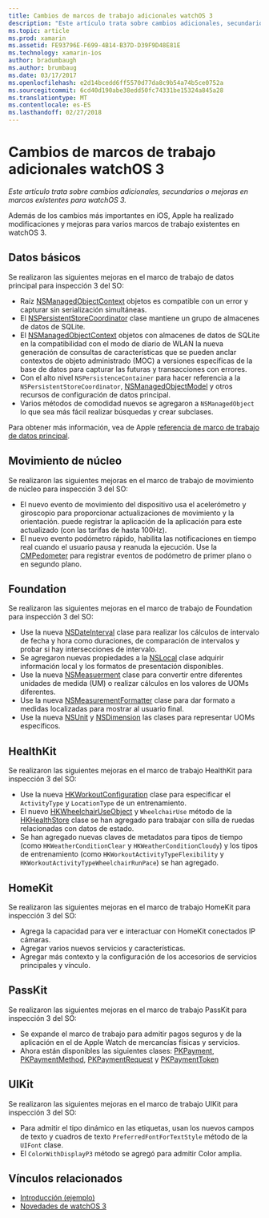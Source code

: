 ```yaml
---
title: Cambios de marcos de trabajo adicionales watchOS 3
description: "Este artículo trata sobre cambios adicionales, secundarios o mejoras en marcos existentes para watchOS 3."
ms.topic: article
ms.prod: xamarin
ms.assetid: FE93796E-F699-4B14-B37D-D39F9D48E81E
ms.technology: xamarin-ios
author: bradumbaugh
ms.author: brumbaug
ms.date: 03/17/2017
ms.openlocfilehash: e2d14bcedd6ff5570d77da8c9b54a74b5ce0752a
ms.sourcegitcommit: 6cd40d190abe38edd50fc74331be15324a845a28
ms.translationtype: MT
ms.contentlocale: es-ES
ms.lasthandoff: 02/27/2018
---
```

# <a name="additional-watchos-3-frameworks-changes"></a>Cambios de marcos de trabajo adicionales watchOS 3

_Este artículo trata sobre cambios adicionales, secundarios o mejoras en marcos existentes para watchOS 3._

Además de los cambios más importantes en iOS, Apple ha realizado modificaciones y mejoras para varios marcos de trabajo existentes en watchOS 3.


## <a name="core-data"></a>Datos básicos

Se realizaron las siguientes mejoras en el marco de trabajo de datos principal para inspección 3 del SO:

- Raíz [NSManagedObjectContext](https://developer.apple.com/reference/coredata/nsmanagedobjectcontext) objetos es compatible con un error y capturar sin serialización simultáneas.
- El [NSPersistentStoreCoordinator](https://developer.apple.com/reference/coredata/nspersistentstorecoordinator) clase mantiene un grupo de almacenes de datos de SQLite.
- El [NSManagedObjectContext](https://developer.apple.com/reference/coredata/nsmanagedobjectcontext) objetos con almacenes de datos de SQLite en la compatibilidad con el modo de diario de WLAN la nueva generación de consultas de características que se pueden anclar contextos de objeto administrado (MOC) a versiones específicas de la base de datos para capturar las futuras y transacciones con errores.
- Con el alto nivel `NSPersistenceContainer` para hacer referencia a la `NSPersistentStoreCoordinator`, [NSManagedObjectModel](https://developer.apple.com/reference/coredata/nsmanagedobjectmodel) y otros recursos de configuración de datos principal.
- Varios métodos de comodidad nuevos se agregaron a `NSManagedObject` lo que sea más fácil realizar búsquedas y crear subclases.

Para obtener más información, vea de Apple [referencia de marco de trabajo de datos principal](https://developer.apple.com/reference/coredata).


## <a name="core-motion"></a>Movimiento de núcleo

Se realizaron las siguientes mejoras en el marco de trabajo de movimiento de núcleo para inspección 3 del SO:

- El nuevo evento de movimiento del dispositivo usa el acelerómetro y giroscopio para proporcionar actualizaciones de movimiento y la orientación. puede registrar la aplicación de la aplicación para este actualizado (con las tarifas de hasta 100Hz).
- El nuevo evento podómetro rápido, habilita las notificaciones en tiempo real cuando el usuario pausa y reanuda la ejecución. Use la [CMPedometer](https://developer.apple.com/reference/coremotion/cmpedometer) para registrar eventos de podómetro de primer plano o en segundo plano.


## <a name="foundation"></a>Foundation

Se realizaron las siguientes mejoras en el marco de trabajo de Foundation para inspección 3 del SO:

- Use la nueva [NSDateInterval](https://developer.apple.com/reference/foundation/nsdateinterval) clase para realizar los cálculos de intervalo de fecha y hora como duraciones, de comparación de intervalos y probar si hay intersecciones de intervalo.
- Se agregaron nuevas propiedades a la [NSLocal](https://developer.apple.com/reference/foundation/nslocale) clase adquirir información local y los formatos de presentación disponibles.
- Use la nueva [NSMeasuerment](https://developer.apple.com/reference/foundation/nsmeasurement) clase para convertir entre diferentes unidades de medida (UM) o realizar cálculos en los valores de UOMs diferentes.
- Use la nueva [NSMeasurementFormatter](https://developer.apple.com/reference/foundation/nsmeasurementformatter) clase para dar formato a medidas localizadas para mostrar al usuario final.
- Use la nueva [NSUnit](https://developer.apple.com/reference/foundation/nsunit) y [NSDimension](https://developer.apple.com/reference/foundation/nsdimension) las clases para representar UOMs específicos.


## <a name="healthkit"></a>HealthKit

Se realizaron las siguientes mejoras en el marco de trabajo HealthKit para inspección 3 del SO:

- Use la nueva [HKWorkoutConfiguration](https://developer.apple.com/reference/healthkit/hkworkoutconfiguration) clase para especificar el `ActivityType` y `LocationType` de un entrenamiento.
- El nuevo [HKWheelchairUseObject](https://developer.apple.com/reference/healthkit/hkwheelchairuseobject) y `WheelchairUse` método de la [HKHealthStore](https://developer.apple.com/reference/healthkit/hkhealthstore) clase se han agregado para trabajar con silla de ruedas relacionadas con datos de estado.
- Se han agregado nuevas claves de metadatos para tipos de tiempo (como `HKWeatherConditionClear` y `HKWeatherConditionCloudy`) y los tipos de entrenamiento (como `HKWorkoutActivityTypeFlexibility` y `HKWorkoutActivityTypeWheelchairRunPace`) se han agregado.


## <a name="homekit"></a>HomeKit

Se realizaron las siguientes mejoras en el marco de trabajo HomeKit para inspección 3 del SO:

- Agrega la capacidad para ver e interactuar con HomeKit conectados IP cámaras.
- Agregar varios nuevos servicios y características.
- Agregar más contexto y la configuración de los accesorios de servicios principales y vínculo.


## <a name="passkit"></a>PassKit

Se realizaron las siguientes mejoras en el marco de trabajo PassKit para inspección 3 del SO:

- Se expande el marco de trabajo para admitir pagos seguros y de la aplicación en el de Apple Watch de mercancías físicas y servicios.
- Ahora están disponibles las siguientes clases: [PKPayment](https://developer.apple.com/reference/passkit/pkpayment), [PKPaymentMethod](https://developer.apple.com/reference/passkit/pkpaymentmethod), [PKPaymentRequest](https://developer.apple.com/reference/passkit/pkpaymentrequest) y [PKPaymentToken](https://developer.apple.com/reference/passkit/pkpaymenttoken)


## <a name="uikit"></a>UIKit

Se realizaron las siguientes mejoras en el marco de trabajo UIKit para inspección 3 del SO:

- Para admitir el tipo dinámico en las etiquetas, usan los nuevos campos de texto y cuadros de texto `PreferredFontForTextStyle` método de la `UIFont` clase.
- El `ColorWithDisplayP3` método se agregó para admitir Color amplia.


## <a name="related-links"></a>Vínculos relacionados

- [Introducción (ejemplo)](https://developer.xamarin.com/samples/monotouch/WatchKit/)
- [Novedades de watchOS 3](https://developer.apple.com/library/prerelease/content/releasenotes/General/WhatsNewInwatchOS/Articles/watchOS3.html#//apple_ref/doc/uid/TP40017085-SW1)
